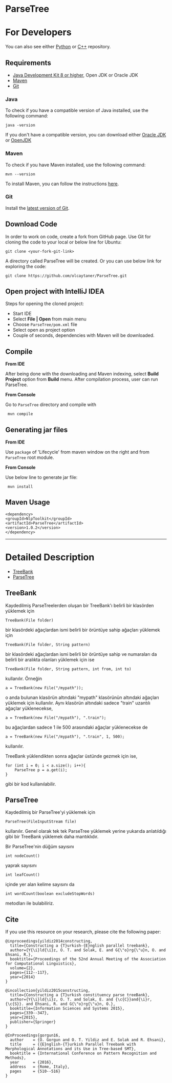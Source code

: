 # ParseTree
For Developers
============
You can also see either [Python](https://github.com/olcaytaner/ParseTree-Py) 
or [C++](https://github.com/olcaytaner/ParseTree-CPP) repository.
## Requirements

* [Java Development Kit 8 or higher](#java), Open JDK or Oracle JDK
* [Maven](#maven)
* [Git](#git)

### Java 

To check if you have a compatible version of Java installed, use the following command:

    java -version
    
If you don't have a compatible version, you can download either [Oracle JDK](https://www.oracle.com/technetwork/java/javase/downloads/jdk8-downloads-2133151.html) or [OpenJDK](https://openjdk.java.net/install/)    

### Maven
To check if you have Maven installed, use the following command:

    mvn --version
    
To install Maven, you can follow the instructions [here](https://maven.apache.org/install.html).      

### Git

Install the [latest version of Git](https://git-scm.com/book/en/v2/Getting-Started-Installing-Git).

## Download Code

In order to work on code, create a fork from GitHub page. 
Use Git for cloning the code to your local or below line for Ubuntu:

	git clone <your-fork-git-link>

A directory called ParseTree will be created. Or you can use below link for exploring the code:

	git clone https://github.com/olcaytaner/ParseTree.git

## Open project with IntelliJ IDEA

Steps for opening the cloned project:

* Start IDE
* Select **File | Open** from main menu
* Choose `ParseTree/pom.xml` file
* Select open as project option
* Couple of seconds, dependencies with Maven will be downloaded. 


## Compile

**From IDE**

After being done with the downloading and Maven indexing, select **Build Project** option from **Build** menu. After compilation process, user can run ParseTree.

**From Console**

Go to `ParseTree` directory and compile with 

     mvn compile 

## Generating jar files

**From IDE**

Use `package` of 'Lifecycle' from maven window on the right and from `ParseTree` root module.

**From Console**

Use below line to generate jar file:

     mvn install

## Maven Usage

	<dependency>
  	<groupId>NlpToolkit</groupId>
  	<artifactId>ParseTree</artifactId>
  	<version>1.0.2</version>
	</dependency>


------------------------------------------------

Detailed Description
============
+ [TreeBank](#treebank)
+ [ParseTree](#parsetree)

## TreeBank

Kaydedilmiş ParseTreelerden oluşan bir TreeBank'ı belirli bir klasörden yüklemek için

	TreeBank(File folder)

bir klasördeki ağaçlardan ismi belirli bir örüntüye sahip ağaçları yüklemek için

	TreeBank(File folder, String pattern)
	
bir klasördeki ağaçlardan ismi belirli bir örüntüye sahip ve numaraları da belirli bir aralıkta olanları yüklemek için ise

	TreeBank(File folder, String pattern, int from, int to)
	
kullanılır. Örneğin

	a = TreeBank(new File("/mypath"));

o anda bulunan klasörün altındaki "mypath" klasörünün altındaki ağaçları yüklemek için kullanılır. Aynı klasörün altındaki sadece "train" uzantılı ağaçlar yüklenecekse, 

	a = TreeBank(new File("/mypath"), ".train");

bu ağaçlardan sadece 1 ile 500 arasındaki ağaçlar yüklenecekse de

	a = TreeBank(new File("/mypath"), ".train", 1, 500);

kullanılır.

TreeBank yüklendikten sonra ağaçlar üstünde gezmek için ise,

	for (int i = 0; i < a.size(); i++){
		ParseTree p = a.get(i);
	}
	
gibi bir kod kullanılabilir.

## ParseTree

Kaydedilmiş bir ParseTree'yi yüklemek için

	ParseTree(FileInputStream file)
	
kullanılır. Genel olarak tek tek ParseTree yüklemek yerine yukarıda anlatıldığı gibi bir TreeBank yüklemek daha mantıklıdır.

Bir ParseTree'nin düğüm sayısını

	int nodeCount()
	
yaprak sayısını 

	int leafCount()
	
içinde yer alan kelime sayısını da

	int wordCount(boolean excludeStopWords)
	
metodları ile bulabiliriz.

## Cite
If you use this resource on your research, please cite the following paper: 

```
@inproceedings{yildiz2014constructing,
  title={Constructing a {T}urkish-{E}nglish parallel treebank},
  author={Y{\i}ld{\i}z, O. T. and Solak, E. and G{\"o}rg{\"u}n, O. and Ehsani, R.},
  booktitle={Proceedings of the 52nd Annual Meeting of the Association for Computational Linguistics},
  volume={2},
  pages={112--117},
  year={2014}
}

@incollection{yildiz2015constructing,
  title={Constructing a {T}urkish constituency parse treeBank},
  author={Y{\i}ld{\i}z, O. T. and Solak, E. and {\c{C}}and{\i}r, {\c{S}}. and Ehsani, R. and G{\"o}rg{\"u}n, O.},
  booktitle={Information Sciences and Systems 2015},
  pages={339--347},
  year={2015},
  publisher={Springer}
}

@InProceedings{gorgun16,
  author    = {O. Gorgun and O. T. Yildiz and E. Solak and R. Ehsani},
  title     = {{E}nglish-{T}urkish Parallel Treebank with Morphological Annotations and its Use in Tree-based SMT},
  booktitle = {International Conference on Pattern Recognition and Methods},
  year      = {2016},
  address   = {Rome, Italy},
  pages     = {510--516}
}

